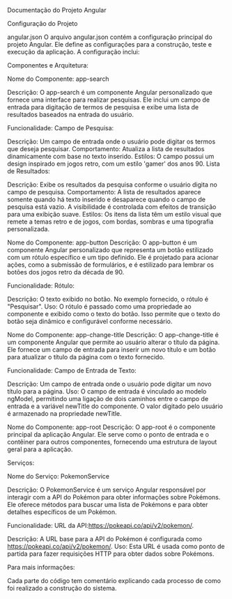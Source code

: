 Documentação do Projeto Angular

Configuração do Projeto

angular.json
O arquivo angular.json contém a configuração principal do projeto Angular. Ele define as configurações para a construção, teste e execução da aplicação. A configuração inclui:

Componentes e Arquitetura:


Nome do Componente: app-search

Descrição:
O app-search é um componente Angular personalizado que fornece uma interface para realizar pesquisas. Ele inclui um campo de entrada para digitação de termos de pesquisa e exibe uma lista de resultados baseados na entrada do usuário.

Funcionalidade:
Campo de Pesquisa:

Descrição: Um campo de entrada onde o usuário pode digitar os termos que deseja pesquisar.
Comportamento: Atualiza a lista de resultados dinamicamente com base no texto inserido.
Estilos: O campo possui um design inspirado em jogos retro, com um estilo 'gamer' dos anos 90.
Lista de Resultados:

Descrição: Exibe os resultados da pesquisa conforme o usuário digita no campo de pesquisa.
Comportamento: A lista de resultados aparece somente quando há texto inserido e desaparece quando o campo de pesquisa está vazio. A visibilidade é controlada com efeitos de transição para uma exibição suave.
Estilos: Os itens da lista têm um estilo visual que remete a temas retro e de jogos, com bordas, sombras e uma tipografia personalizada.


Nome do Componente: app-button
Descrição:
O app-button é um componente Angular personalizado que representa um botão estilizado com um rótulo específico e um tipo definido. Ele é projetado para acionar ações, como a submissão de formulários, e é estilizado para lembrar os botões dos jogos retro da década de 90.

Funcionalidade:
Rótulo:

Descrição: O texto exibido no botão. No exemplo fornecido, o rótulo é "Pesquisar".
Uso: O rótulo é passado como uma propriedade ao componente e exibido como o texto do botão. Isso permite que o texto do botão seja dinâmico e configurável conforme necessário.

Nome do Componente: app-change-title
Descrição:
O app-change-title é um componente Angular que permite ao usuário alterar o título da página. Ele fornece um campo de entrada para inserir um novo título e um botão para atualizar o título da página com o texto fornecido.

Funcionalidade:
Campo de Entrada de Texto:

Descrição: Um campo de entrada onde o usuário pode digitar um novo título para a página.
Uso: O campo de entrada é vinculado ao modelo ngModel, permitindo uma ligação de dois caminhos entre o campo de entrada e a variável newTitle do componente. O valor digitado pelo usuário é armazenado na propriedade newTitle.

Nome do Componente: app-root
Descrição:
O app-root é o componente principal da aplicação Angular. Ele serve como o ponto de entrada e o contêiner para outros componentes, fornecendo uma estrutura de layout geral para a aplicação.

Serviços: 

Nome do Serviço: PokemonService

Descrição:
O PokemonService é um serviço Angular responsável por interagir com a API do Pokémon para obter informações sobre Pokémons. Ele oferece métodos para buscar uma lista de Pokémons e para obter detalhes específicos de um Pokémon.

Funcionalidade:
URL da API:https://pokeapi.co/api/v2/pokemon/.

Descrição: A URL base para a API do Pokémon é configurada como https://pokeapi.co/api/v2/pokemon/.
Uso: Esta URL é usada como ponto de partida para fazer requisições HTTP para obter dados sobre Pokémons.

Para mais informações:

Cada parte do código tem comentário explicando cada processo de como foi realizado a construção do sistema. 